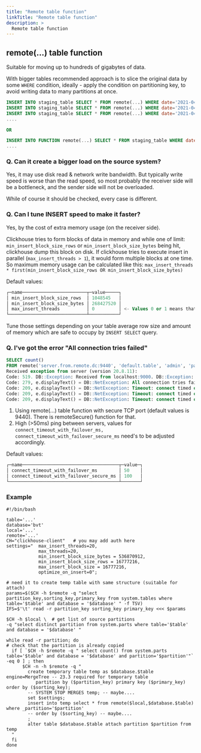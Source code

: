 ```yaml
---
title: "Remote table function"
linkTitle: "Remote table function"
description: >
  Remote table function
---
```


## remote(...) table function

Suitable for moving up to hundreds of gigabytes of data.

With bigger tables recommended approach is to slice the original data by some `WHERE` condition, ideally - apply the condition on partitioning key, to avoid writing data to many partitions at once.

```sql
INSERT INTO staging_table SELECT * FROM remote(...) WHERE date='2021-04-13';
INSERT INTO staging_table SELECT * FROM remote(...) WHERE date='2021-04-12';
INSERT INTO staging_table SELECT * FROM remote(...) WHERE date='2021-04-11';
....

OR 

INSERT INTO FUNCTION remote(...) SELECT * FROM staging_table WHERE date='2021-04-11';
....
```

### Q. Can it create a bigger load on the source system?

Yes, it may use disk read & network write bandwidth. But typically write speed is worse than the read speed, so most probably the receiver side will be a bottleneck, and the sender side will not be overloaded.

While of course it should be checked, every case is different.

### Q. Can I tune INSERT speed to make it faster?

Yes, by the cost of extra memory usage (on the receiver side).

Clickhouse tries to form blocks of data in memory and while one of limit: `min_insert_block_size_rows` or `min_insert_block_size_bytes` being hit, clickhouse dump this block on disk. If clickhouse tries to execute insert in parallel (`max_insert_threads > 1`), it would form multiple blocks at one time.  
So maximum memory usage can be calculated like this: `max_insert_threads * first(min_insert_block_size_rows OR min_insert_block_size_bytes)`

Default values:

```sql
┌─name────────────────────────┬─value─────┐
│ min_insert_block_size_rows  │ 1048545   │
│ min_insert_block_size_bytes │ 268427520 │
│ max_insert_threads          │ 0         │ <- Values 0 or 1 means that INSERT SELECT is not run in parallel.
└─────────────────────────────┴───────────┘
```

Tune those settings depending on your table average row size and amount of memory which are safe to occupy by `INSERT SELECT` query.

### Q. I've got the error "All connection tries failed"

```sql
SELECT count()
FROM remote('server.from.remote.dc:9440', 'default.table', 'admin', 'password')
Received exception from server (version 20.8.11):
Code: 519. DB::Exception: Received from localhost:9000. DB::Exception: All attempts to get table structure failed. Log:
Code: 279, e.displayText() = DB::NetException: All connection tries failed. Log:
Code: 209, e.displayText() = DB::NetException: Timeout: connect timed out: 192.0.2.1:9440 (server.from.remote.dc:9440) (version 20.8.11.17 (official build))
Code: 209, e.displayText() = DB::NetException: Timeout: connect timed out: 192.0.2.1:9440 (server.from.remote.dc:9440) (version 20.8.11.17 (official build))
Code: 209, e.displayText() = DB::NetException: Timeout: connect timed out: 192.0.2.1:9440 (server.from.remote.dc:9440) (version 20.8.11.17 (official build))
```

1. Using remote(...) table function with secure TCP port (default values is 9440). There is remoteSecure() function for that.  
2. High (>50ms) ping between servers, values for `connect_timeout_with_failover_ms,`  `connect_timeout_with_failover_secure_ms` need's to be adjusted accordingly.  

Default values:

```sql
┌─name────────────────────────────────────┬─value─┐
│ connect_timeout_with_failover_ms        │ 50    │
│ connect_timeout_with_failover_secure_ms │ 100   │
└─────────────────────────────────────────┴───────┘
```

### Example

```
#!/bin/bash

table='...'
database='bvt'
local='...'
remote='...'
CH="clickhouse-client"   # you may add auth here 
settings="  max_insert_threads=20, 
            max_threads=20, 
            min_insert_block_size_bytes = 536870912, 
            min_insert_block_size_rows = 16777216, 
            max_insert_block_size = 16777216,
            optimize_on_insert=0";

# need it to create temp table with same structure (suitable for attach)
params=$($CH -h $remote -q "select partition_key,sorting_key,primary_key from system.tables where table='$table' and database = '$database' " -f TSV)
IFS=$'\t' read -r partition_key sorting_key primary_key <<< $params

$CH -h $local \  # get list of source partitions
-q "select distinct partition from system.parts where table='$table' and database = '$database' "

while read -r partition; do
# check that the partition is already copied
  if [ `$CH -h $remote -q " select count() from system.parts table='$table' and database = '$database' and partition='$partition'"` -eq 0 ] ; then
      $CH -n -h $remote -q "
        create temporary table temp as $database.$table engine=MergeTree -- 23.3 required for temporary table
           partition by ($partition_key) primary key ($primary_key)  order by ($sorting_key);
        -- SYSTEM STOP MERGES temp; -- maybe....
        set $settings;
        insert into temp select * from remote($local,$database.$table) where _partition='$partition'
        -- order by ($sorting_key) -- maybe....
        ;
        alter table $database.$table attach partition $partition from temp
  "
  fi
done
```
